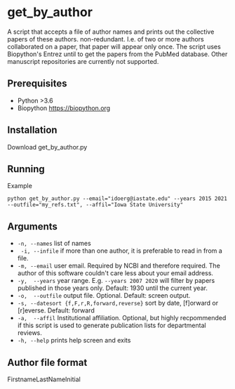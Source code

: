 # get_by_author
A script that accepts a file of author names and prints out the collective papers of these authors. non-redundant. I.e. of two or more authors collaborated on a paper, that paper will appear only once. The script uses Biopython's Entrez until to get the papers from the PubMed database. Other manuscript repositories are currently not supported.

## Prerequisites
* Python >3.6
* Biopython  https://biopython.org

## Installation
Download get_by_author.py

## Running
Example
```
python get_by_author.py --email="idoerg@iastate.edu" --years 2015 2021 --outfile="my_refs.txt", --affil="Iowa State University"
```

## Arguments
* ```-n, --names``` list of names
* ``` -i, --infile``` if more than one author, it is preferable to read in from a file.
* ``` -m, --email ``` user email. Required by NCBI and therefore required. The author of this software couldn't care less about your email address.
* ```-y,  --years```  year range. E.g. ```--years 2007 2020``` will filter by papers published in those years only. Default: 1930 until the current year.
* ```-o,  --outfile``` output file. Optional. Default: screen output.
* ```-s, --datesort {f,F,r,R,forward,reverse}``` sort by date, [f]orward or [r]everse. Default: forward
* ```-a,  --affil``` Institutional affiliation. Optional, but highly recpommended if this script is used to generate publication lists for departmental reviews.
*  ```-h, --help``` prints help screen and exits

## Author file format
Firstname<tab>LastName<tab>Initial


